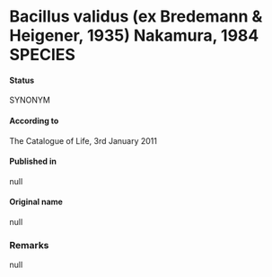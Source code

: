 # Bacillus validus (ex Bredemann & Heigener, 1935) Nakamura, 1984 SPECIES

#### Status
SYNONYM

#### According to
The Catalogue of Life, 3rd January 2011

#### Published in
null

#### Original name
null

### Remarks
null